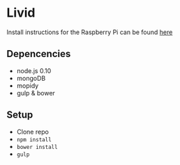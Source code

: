 # Livid

Install instructions for the Raspberry Pi can be found [here](/doc/install/rpi_setup.md)

## Depencencies ###
* node.js 0.10
* mongoDB
* mopidy
* gulp & bower

## Setup ##
* Clone repo
* `npm install`
* `bower install`
* `gulp`
